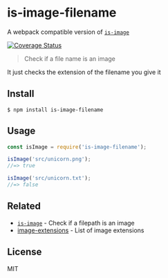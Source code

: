 # is-image-filename

A webpack compatible version of [`is-image`](https://www.npmjs.com/package/is-image)

[![Coverage Status](https://coveralls.io/repos/github/kellyrmilligan/cache-client-promise/badge.svg?branch=master)](https://coveralls.io/github/kellyrmilligan/cache-client-promise?branch=master)

> Check if a file name is an image

It just checks the extension of the filename you give it


## Install

```
$ npm install is-image-filename
```


## Usage

```js
const isImage = require('is-image-filename');

isImage('src/unicorn.png');
//=> true

isImage('src/unicorn.txt');
//=> false
```


## Related
- [`is-image`](https://www.npmjs.com/package/is-image) - Check if a filepath is an image
- [image-extensions](https://github.com/arthurvr/image-extensions) - List of image extensions


## License

MIT
